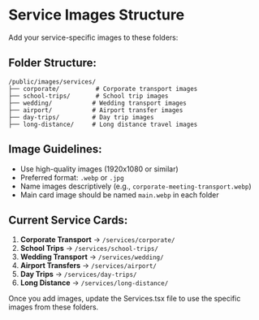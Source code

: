 # Service Images Structure

Add your service-specific images to these folders:

## Folder Structure:
```
/public/images/services/
├── corporate/          # Corporate transport images
├── school-trips/       # School trip images  
├── wedding/           # Wedding transport images
├── airport/           # Airport transfer images
├── day-trips/         # Day trip images
├── long-distance/     # Long distance travel images
```

## Image Guidelines:
- Use high-quality images (1920x1080 or similar)
- Preferred format: `.webp` or `.jpg`
- Name images descriptively (e.g., `corporate-meeting-transport.webp`)
- Main card image should be named `main.webp` in each folder

## Current Service Cards:
1. **Corporate Transport** → `/services/corporate/`
2. **School Trips** → `/services/school-trips/`
3. **Wedding Transport** → `/services/wedding/`
4. **Airport Transfers** → `/services/airport/`
5. **Day Trips** → `/services/day-trips/`
6. **Long Distance** → `/services/long-distance/`

Once you add images, update the Services.tsx file to use the specific images from these folders.
